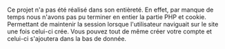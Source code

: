 ######
Ce projet n'a pas été réalisé dans son entièreté.
En effet, par manque de temps nous n'avons pas pu terminer en entier la partie PHP
et cookie. Permettant de maintenir la session lorsque l'utilisateur naviguait sur le site une fois celui-ci crée.
Vous pouvez tout de même créer votre compte et celui-ci s'ajoutera dans la bas de donnée.
######